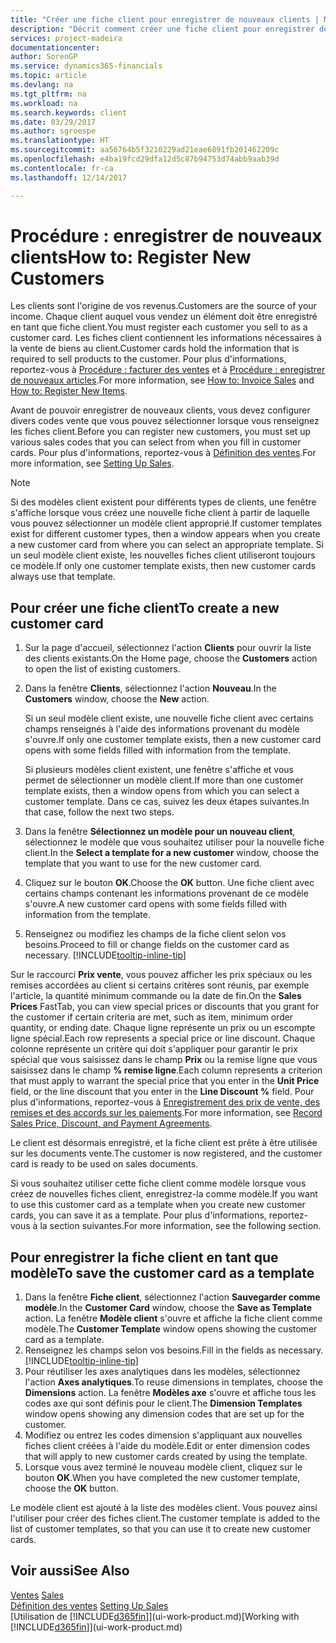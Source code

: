 ```yaml
---
title: "Créer une fiche client pour enregistrer de nouveaux clients | Microsoft Docs"
description: "Décrit comment créer une fiche client pour enregistrer des informations sur chaque nouveau client ou client auquel vous vendez."
services: project-madeira
documentationcenter: 
author: SorenGP
ms.service: dynamics365-financials
ms.topic: article
ms.devlang: na
ms.tgt_pltfrm: na
ms.workload: na
ms.search.keywords: client
ms.date: 03/29/2017
ms.author: sgroespe
ms.translationtype: HT
ms.sourcegitcommit: aa56764b5f3210229ad21eae6891fb201462209c
ms.openlocfilehash: e4ba19fcd29dfa12d5c87b94753d74abb9aab39d
ms.contentlocale: fr-ca
ms.lasthandoff: 12/14/2017

---
```

# <a name="how-to-register-new-customers"></a><span data-ttu-id="b887d-103">Procédure : enregistrer de nouveaux clients</span><span class="sxs-lookup"><span data-stu-id="b887d-103">How to: Register New Customers</span></span>
<span data-ttu-id="b887d-104">Les clients sont l'origine de vos revenus.</span><span class="sxs-lookup"><span data-stu-id="b887d-104">Customers are the source of your income.</span></span> <span data-ttu-id="b887d-105">Chaque client auquel vous vendez un élément doit être enregistré en tant que fiche client.</span><span class="sxs-lookup"><span data-stu-id="b887d-105">You must register each customer you sell to as a customer card.</span></span> <span data-ttu-id="b887d-106">Les fiches client contiennent les informations nécessaires à la vente de biens au client.</span><span class="sxs-lookup"><span data-stu-id="b887d-106">Customer cards hold the information that is required to sell products to the customer.</span></span> <span data-ttu-id="b887d-107">Pour plus d'informations, reportez-vous à [Procédure : facturer des ventes](sales-how-invoice-sales.md) et à [Procédure : enregistrer de nouveaux articles](inventory-how-register-new-items.md).</span><span class="sxs-lookup"><span data-stu-id="b887d-107">For more information, see [How to: Invoice Sales](sales-how-invoice-sales.md) and [How to: Register New Items](inventory-how-register-new-items.md).</span></span>  

<span data-ttu-id="b887d-108">Avant de pouvoir enregistrer de nouveaux clients, vous devez configurer divers codes vente que vous pouvez sélectionner lorsque vous renseignez les fiches client.</span><span class="sxs-lookup"><span data-stu-id="b887d-108">Before you can register new customers, you must set up various sales codes that you can select from when you fill in customer cards.</span></span> <span data-ttu-id="b887d-109">Pour plus d'informations, reportez-vous à [Définition des ventes](sales-setup-sales.md).</span><span class="sxs-lookup"><span data-stu-id="b887d-109">For more information, see [Setting Up Sales](sales-setup-sales.md).</span></span>

> [!NOTE]  
>   <span data-ttu-id="b887d-110">Si des modèles client existent pour différents types de clients, une fenêtre s'affiche lorsque vous créez une nouvelle fiche client à partir de laquelle vous pouvez sélectionner un modèle client approprié.</span><span class="sxs-lookup"><span data-stu-id="b887d-110">If customer templates exist for different customer types, then a window appears when you create a new customer card from where you can select an appropriate template.</span></span> <span data-ttu-id="b887d-111">Si un seul modèle client existe, les nouvelles fiches client utiliseront toujours ce modèle.</span><span class="sxs-lookup"><span data-stu-id="b887d-111">If only one customer template exists, then new customer cards always use that template.</span></span>

## <a name="to-create-a-new-customer-card"></a><span data-ttu-id="b887d-112">Pour créer une fiche client</span><span class="sxs-lookup"><span data-stu-id="b887d-112">To create a new customer card</span></span>
1. <span data-ttu-id="b887d-113">Sur la page d'accueil, sélectionnez l'action **Clients** pour ouvrir la liste des clients existants.</span><span class="sxs-lookup"><span data-stu-id="b887d-113">On the Home page, choose the **Customers** action to open the list of existing customers.</span></span>  
2. <span data-ttu-id="b887d-114">Dans la fenêtre **Clients**, sélectionnez l'action **Nouveau**.</span><span class="sxs-lookup"><span data-stu-id="b887d-114">In the **Customers** window, choose the **New** action.</span></span>

    <span data-ttu-id="b887d-115">Si un seul modèle client existe, une nouvelle fiche client avec certains champs renseignés à l'aide des informations provenant du modèle s'ouvre.</span><span class="sxs-lookup"><span data-stu-id="b887d-115">If only one customer template exists, then a new customer card opens with some fields filled with information from the template.</span></span>

    <span data-ttu-id="b887d-116">Si plusieurs modèles client existent, une fenêtre s'affiche et vous permet de sélectionner un modèle client.</span><span class="sxs-lookup"><span data-stu-id="b887d-116">If more than one customer template exists, then a window opens from which you can select a customer template.</span></span> <span data-ttu-id="b887d-117">Dans ce cas, suivez les deux étapes suivantes.</span><span class="sxs-lookup"><span data-stu-id="b887d-117">In that case, follow the next two steps.</span></span>
3. <span data-ttu-id="b887d-118">Dans la fenêtre **Sélectionnez un modèle pour un nouveau client**, sélectionnez le modèle que vous souhaitez utiliser pour la nouvelle fiche client.</span><span class="sxs-lookup"><span data-stu-id="b887d-118">In the **Select a template for a new customer** window, choose the template that you want to use for the new customer card.</span></span>
4. <span data-ttu-id="b887d-119">Cliquez sur le bouton **OK**.</span><span class="sxs-lookup"><span data-stu-id="b887d-119">Choose the **OK** button.</span></span> <span data-ttu-id="b887d-120">Une fiche client avec certains champs contenant les informations provenant de ce modèle s'ouvre.</span><span class="sxs-lookup"><span data-stu-id="b887d-120">A new customer card opens with some fields filled with information from the template.</span></span>  
5. <span data-ttu-id="b887d-121">Renseignez ou modifiez les champs de la fiche client selon vos besoins.</span><span class="sxs-lookup"><span data-stu-id="b887d-121">Proceed to fill or change fields on the customer card as necessary.</span></span> [!INCLUDE[tooltip-inline-tip](includes/tooltip-inline-tip_md.md)]

<span data-ttu-id="b887d-122">Sur le raccourci **Prix vente**, vous pouvez afficher les prix spéciaux ou les remises accordées au client si certains critères sont réunis, par exemple l'article, la quantité minimum commande ou la date de fin.</span><span class="sxs-lookup"><span data-stu-id="b887d-122">On the **Sales Prices** FastTab, you can view special prices or discounts that you grant for the customer if certain criteria are met, such as item, minimum order quantity, or ending date.</span></span> <span data-ttu-id="b887d-123">Chaque ligne représente un prix ou un escompte ligne spécial.</span><span class="sxs-lookup"><span data-stu-id="b887d-123">Each row represents a special price or line discount.</span></span> <span data-ttu-id="b887d-124">Chaque colonne représente un critère qui doit s'appliquer pour garantir le prix spécial que vous saisissez dans le champ **Prix** ou la remise ligne que vous saisissez dans le champ **% remise ligne**.</span><span class="sxs-lookup"><span data-stu-id="b887d-124">Each column represents a criterion that must apply to warrant the special price that you enter in the **Unit Price** field, or the line discount that you enter in the **Line Discount %** field.</span></span> <span data-ttu-id="b887d-125">Pour plus d'informations, reportez-vous à [Enregistrement des prix de vente, des remises et des accords sur les paiements](sales-how-record-sales-price-discount-payment-agreements.md).</span><span class="sxs-lookup"><span data-stu-id="b887d-125">For more information, see [Record Sales Price, Discount, and Payment Agreements](sales-how-record-sales-price-discount-payment-agreements.md).</span></span>

<span data-ttu-id="b887d-126">Le client est désormais enregistré, et la fiche client est prête à être utilisée sur les documents vente.</span><span class="sxs-lookup"><span data-stu-id="b887d-126">The customer is now registered, and the customer card is ready to be used on sales documents.</span></span>

<span data-ttu-id="b887d-127">Si vous souhaitez utiliser cette fiche client comme modèle lorsque vous créez de nouvelles fiches client, enregistrez-la comme modèle.</span><span class="sxs-lookup"><span data-stu-id="b887d-127">If you want to use this customer card as a template when you create new customer cards, you can save it as a template.</span></span> <span data-ttu-id="b887d-128">Pour plus d'informations, reportez-vous à la section suivantes.</span><span class="sxs-lookup"><span data-stu-id="b887d-128">For more information, see the following section.</span></span>

## <a name="to-save-the-customer-card-as-a-template"></a><span data-ttu-id="b887d-129">Pour enregistrer la fiche client en tant que modèle</span><span class="sxs-lookup"><span data-stu-id="b887d-129">To save the customer card as a template</span></span>
1. <span data-ttu-id="b887d-130">Dans la fenêtre **Fiche client**, sélectionnez l'action **Sauvegarder comme modèle**.</span><span class="sxs-lookup"><span data-stu-id="b887d-130">In the **Customer Card** window, choose the **Save as Template** action.</span></span> <span data-ttu-id="b887d-131">La fenêtre **Modèle client** s'ouvre et affiche la fiche client comme modèle.</span><span class="sxs-lookup"><span data-stu-id="b887d-131">The **Customer Template** window opens showing the customer card as a template.</span></span>
2. <span data-ttu-id="b887d-132">Renseignez les champs selon vos besoins.</span><span class="sxs-lookup"><span data-stu-id="b887d-132">Fill in the fields as necessary.</span></span> [!INCLUDE[tooltip-inline-tip](includes/tooltip-inline-tip_md.md)]
3. <span data-ttu-id="b887d-133">Pour réutiliser les axes analytiques dans les modèles, sélectionnez l'action **Axes analytiques**.</span><span class="sxs-lookup"><span data-stu-id="b887d-133">To reuse dimensions in templates, choose the **Dimensions** action.</span></span> <span data-ttu-id="b887d-134">La fenêtre **Modèles axe** s'ouvre et affiche tous les codes axe qui sont définis pour le client.</span><span class="sxs-lookup"><span data-stu-id="b887d-134">The **Dimension Templates** window opens showing any dimension codes that are set up for the customer.</span></span>
4. <span data-ttu-id="b887d-135">Modifiez ou entrez les codes dimension s'appliquant aux nouvelles fiches client créées à l'aide du modèle.</span><span class="sxs-lookup"><span data-stu-id="b887d-135">Edit or enter dimension codes that will apply to new customer cards created by using the template.</span></span>  
5. <span data-ttu-id="b887d-136">Lorsque vous avez terminé le nouveau modèle client, cliquez sur le bouton **OK**.</span><span class="sxs-lookup"><span data-stu-id="b887d-136">When you have completed the new customer template, choose the **OK** button.</span></span>

<span data-ttu-id="b887d-137">Le modèle client est ajouté à la liste des modèles client. Vous pouvez ainsi l'utiliser pour créer des fiches client.</span><span class="sxs-lookup"><span data-stu-id="b887d-137">The customer template is added to the list of customer templates, so that you can use it to create new customer cards.</span></span>

## <a name="see-also"></a><span data-ttu-id="b887d-138">Voir aussi</span><span class="sxs-lookup"><span data-stu-id="b887d-138">See Also</span></span>
<span data-ttu-id="b887d-139">[Ventes](sales-manage-sales.md)  </span><span class="sxs-lookup"><span data-stu-id="b887d-139">[Sales](sales-manage-sales.md)  </span></span>  
<span data-ttu-id="b887d-140">[Définition des ventes](sales-setup-sales.md)  </span><span class="sxs-lookup"><span data-stu-id="b887d-140">[Setting Up Sales](sales-setup-sales.md)  </span></span>  
<span data-ttu-id="b887d-141">[Utilisation de [!INCLUDE[d365fin](includes/d365fin_md.md)]](ui-work-product.md)</span><span class="sxs-lookup"><span data-stu-id="b887d-141">[Working with [!INCLUDE[d365fin](includes/d365fin_md.md)]](ui-work-product.md)</span></span>

